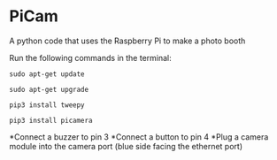 # PiCam
A python code that uses the Raspberry Pi to make a photo booth

Run the following commands in the terminal:

`sudo apt-get update`

`sudo apt-get upgrade`


`pip3 install tweepy`

`pip3 install picamera`

*Connect a buzzer to pin 3
*Connect a button to pin 4
*Plug a camera module into the camera port (blue side facing the ethernet port)
